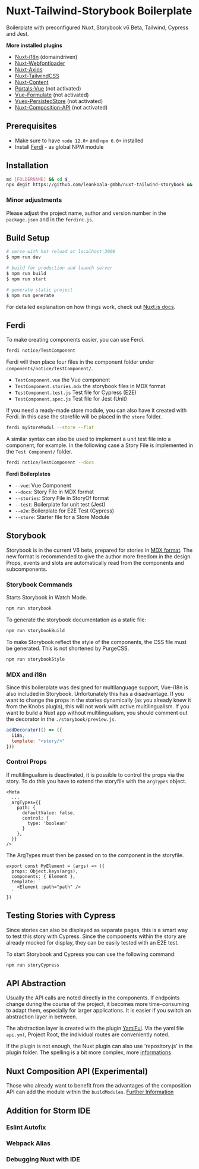 # Nuxt-Tailwind-Storybook Boilerplate

Boilerplate with preconfigured Nuxt, Storybook v6 Beta, Tailwind, Cypress and Jest.

**More installed plugins**
- [Nuxt-i18n](https://nuxt-community.github.io/nuxt-i18n/) (domaindriven)
- [Nuxt-Webfontloader](https://github.com/Developmint/nuxt-webfontloader)
- [Nuxt-Axios](https://axios.nuxtjs.org/)
- [Nuxt-TailwindCSS](https://github.com/nuxt-community/tailwindcss-module)
- [Nuxt-Content](https://content.nuxtjs.org/)
- [Portals-Vue](https://portal-vue.linusb.org/) (not activated)
- [Vue-Formulate](https://vueformulate.com/) (not activated)
- [Vuex-PersistedStore](https://github.com/robinvdvleuten/vuex-persistedstate#readme) (not activated)
- [Nuxt-Composition-API](https://composition-api.now.sh/) (not activated)

## Prerequisites

- Make sure to have `node 12.0+` and `npm 6.0+` installed
- Install [Ferdi](https://github.com/martinherweg/ferdi) - as global NPM module

## Installation

```bash
md [FOLDERNAME] && cd $_
npx degit https://github.com/leankoala-gmbh/nuxt-tailwind-storybook && npm i
```

### Minor adjustments
Please adjust the project name, author and version number in the `package.json` and in the `ferdirc.js`.

## Build Setup

``` bash
# serve with hot reload at localhost:3000
$ npm run dev

# build for production and launch server
$ npm run build
$ npm run start

# generate static project
$ npm run generate
```

For detailed explanation on how things work, check out [Nuxt.js docs](https://nuxtjs.org).

## Ferdi
To make creating components easier, you can use Ferdi.

```bash
ferdi notice/TestComponent
```

Ferdi will then place four files in the component folder under `components/notice/TestComponent/`.

- `TestComponent.vue` the Vue component
- `TestComponent.stories.mdx` the storybook files in MDX format
- `TestComponent.test.js` Test file for Cypress (E2E)
- `TestComponent.spec.js` Test file for Jest (Unit)

If you need a ready-made store module, you can also have it created with Ferdi. In this case the storefile will be placed in the `store` folder.

```bash
ferdi myStoreModul --store --flat
```

A similar syntax can also be used to implement a unit test file into a component, for example. In the following case a Story File is implemented in the `Test Component/` folder.

```bash
ferdi notice/TestComponent --docs
```

**Ferdi Boilerplates**
- `--vue`: Vue Component
- `--docs`: Story File in MDX format
- `--stories`: Story File in StoryOf format
- `--test`: Boilerplate for unit test (Jest)
- `--e2e`: Boilerplate for E2E Test (Cypress)
- `--store`: Starter file for a Store Module

## Storybook
Storybook is in the current V6 beta, prepared for stories in [MDX format](https://github.com/storybookjs/storybook/tree/next/addons/docs). The new format is recommended to give the author more freedom in the design. Props, events and slots are automatically read from the components and subcomponents.

### Storybook Commands
Starts Storybook in Watch Mode.
```bash
npm run storybook
```

To generate the storybook documentation as a static file:
```bash
npm run storybookBuild
```

To make Storybook reflect the style of the components, the CSS file must be generated. This is not shortened by PurgeCSS.
```bash
npm run storybookStyle
```

### MDX and i18n
Since this boilerplate was designed for multilanguage support, Vue-i18n is also included in Storybook. Unfortunately this has a disadvantage. If you want to change the props in the stories dynamically (as you already knew it from the Knobs plugin), this will not work with active multilingualism. If you want to build a Nuxt app without multilingualism, you should comment out the decorator in the `./storybook/preview.js`.

```js
addDecorator(() => ({
  i18n,
  template: "<story/>"
}))
```

### Control Props
If multilingualism is deactivated, it is possible to control the props via the story. To do this you have to extend the storyfile with the `argTypes` object.

```
<Meta
  ...
  argTypes={{
    path: {
      defaultValue: false,
      control: {
        type: 'boolean'
      }
    },
  }}
/>
```

The ArgTypes must then be passed on to the component in the storyfile.

```
export const MyElement = (args) => ({
  props: Object.keys(args),
  components: { Element },
  template: `
    <Element :path="path" />
  `
})
```

## Testing Stories with Cypress
Since stories can also be displayed as separate pages, this is a smart way to test this story with Cypress. Since the components within the story are already mocked for display, they can be easily tested with an E2E test. 

To start Storybook and Cypress you can use the following command:
```bash
npm run storyCypress
```

## API Abstraction
Usually the API calls are noted directly in the components. If endpoints change during the course of the project, it becomes more time-consuming to adapt them, especially for larger applications. It is easier if you switch an abstraction layer in between. 

The abstraction layer is created with the plugin [YamlFul](https://github.com/galvez/yamlful). Via the yaml file `api.yml`, Project Root, the individual routes are conveniently noted.

If the plugin is not enough, the Nuxt plugin can also use 'repository.js' in the plugin folder. The spelling is a bit more complex, more [informations](https://blog.lichter.io/posts/nuxt-api-call-organization-and-decoupling/)


## Nuxt Composition API (Experimental)
Those who already want to benefit from the advantages of the composition API can add the module within the `buildModules`.
[Further Information](https://composition-api.now.sh/)

## Addition for Storm IDE

### Eslint Autofix

### Webpack Alias

### Debugging Nuxt with IDE
